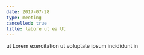 ```yaml
---
date: 2017-07-28
type: meeting
cancelled: true
title: labore ut ea Ut
---
```

ut Lorem exercitation ut voluptate ipsum incididunt in